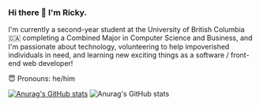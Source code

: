### Hi there 👋 I'm Ricky.

I'm currently a second-year student at the University of British Columbia 🇨🇦 completing a Combined Major in Computer Science and Business, and I'm passionate about technology, volunteering to help impoverished individuals in need, and learning new exciting things as a software / front-end web developer!

😇 Pronouns: he/him

[![Anurag's GitHub stats](https://github-readme-stats.vercel.app/api?username=rickylai248)](https://github.com/anuraghazra/github-readme-stats&hide=stars,issues)
![Anurag's GitHub stats](https://github-readme-stats.vercel.app/api?username=anuraghazra&hide=contribs,prs)
<!--
**rickylai248/rickylai248** is a ✨ _special_ ✨ repository because its `README.md` (this file) appears on your GitHub profile.
{
  "name": "Ricky Lai"
  "specialization": "ubc bucs '23 ",
  "company": "@building blocks + incoming @sunrise international",
  "location": "Vancouver, Canada",
 }
